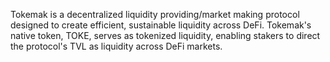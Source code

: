 Tokemak is a decentralized liquidity providing/market making protocol designed to create efficient, sustainable liquidity across DeFi. Tokemak's native token, TOKE, serves as tokenized liquidity, enabling stakers to direct the protocol's TVL as liquidity across DeFi markets.